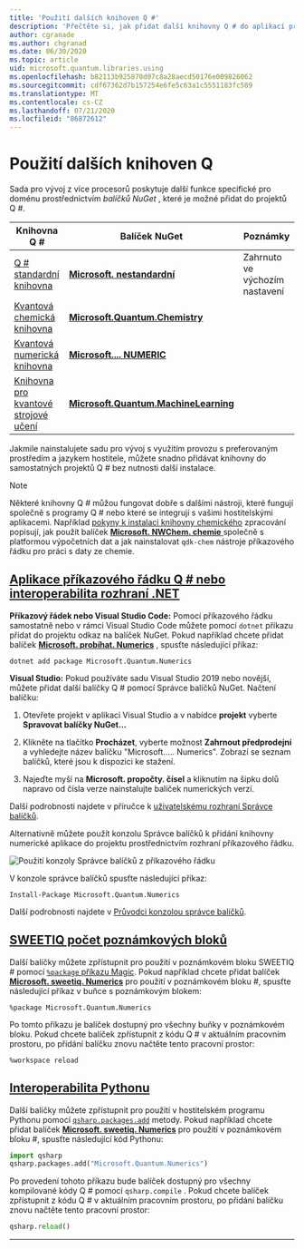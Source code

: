```yaml
---
title: 'Použití dalších knihoven Q #'
description: 'Přečtěte si, jak přidat další knihovny Q # do aplikací pro vlastníce.'
author: cgranade
ms.author: chgranad
ms.date: 06/30/2020
ms.topic: article
uid: microsoft.quantum.libraries.using
ms.openlocfilehash: b82113b925870d07c8a28aecd50176e009826062
ms.sourcegitcommit: cdf67362d7b157254e6fe5c63a1c5551183fc589
ms.translationtype: MT
ms.contentlocale: cs-CZ
ms.lasthandoff: 07/21/2020
ms.locfileid: "86872612"
---
```

# <a name="using-additional-q-libraries"></a>Použití dalších knihoven Q #

Sada pro vývoj z více procesorů poskytuje další funkce specifické pro doménu prostřednictvím _balíčků NuGet_ , které je možné přidat do projektů Q #.

| Knihovna Q #  | Balíček NuGet | Poznámky |
|---------|---------|--------|
| [Q # standardní knihovna](xref:microsoft.quantum.libraries.standard.intro) | [**Microsoft. nestandardní**](https://www.nuget.org/packages/Microsoft.Quantum.Standard) | Zahrnuto ve výchozím nastavení |
| [Kvantová chemická knihovna](xref:microsoft.quantum.chemistry.concepts.intro) | [**Microsoft.Quantum.Chemistry**](https://www.nuget.org/packages/Microsoft.Quantum.Chemistry) | |
| [Kvantová numerická knihovna](xref:microsoft.quantum.numerics.intro) | [**Microsoft.... NUMERIC**](https://www.nuget.org/packages/Microsoft.Quantum.Numerics) | |
| [Knihovna pro kvantové strojové učení](xref:microsoft.quantum.libraries.machine-learning.intro) | [**Microsoft.Quantum.MachineLearning**](https://www.nuget.org/packages/Microsoft.Quantum.MachineLearning) | |

Jakmile nainstalujete sadu pro vývoj s využitím provozu s preferovaným prostředím a jazykem hostitele, můžete snadno přidávat knihovny do samostatných projektů Q # bez nutnosti další instalace.

> [!NOTE]
> Některé knihovny Q # můžou fungovat dobře s dalšími nástroji, které fungují společně s programy Q # nebo které se integrují s vašimi hostitelskými aplikacemi.
> Například [pokyny k instalaci knihovny chemického](xref:microsoft.quantum.chemistry.concepts.installation) zpracování popisují, jak použít balíček [ **Microsoft. NWChem. chemie** ](https://www.nuget.org/packages/Microsoft.Quantum.Chemistry) společně s platformou výpočetních dat a jak nainstalovat `qdk-chem` nástroje příkazového řádku pro práci s daty ze chemie.

## <a name="q-command-line-applications-or-net-interopability"></a>[Aplikace příkazového řádku Q # nebo interoperabilita rozhraní .NET](#tab/tabid-csproj)

**Příkazový řádek nebo Visual Studio Code:** Pomocí příkazového řádku samostatně nebo v rámci Visual Studio Code můžete pomocí `dotnet` příkazu přidat do projektu odkaz na balíček NuGet.
Pokud například chcete přidat balíček [**Microsoft. probíhat. Numerics**](https://www.nuget.org/packages/Microsoft.Quantum.Numerics) , spusťte následující příkaz:

```dotnetcli
dotnet add package Microsoft.Quantum.Numerics
```

**Visual Studio:** Pokud používáte sadu Visual Studio 2019 nebo novější, můžete přidat další balíčky Q # pomocí Správce balíčků NuGet.
Načtení balíčku: 
1. Otevřete projekt v aplikaci Visual Studio a v nabídce **projekt** vyberte **Spravovat balíčky NuGet...**

2. Klikněte na tlačítko **Procházet**, vyberte možnost **Zahrnout předprodejní** a vyhledejte název balíčku "Microsoft..... Numerics". Zobrazí se seznam balíčků, které jsou k dispozici ke stažení.

3. Najeďte myší na **Microsoft. propočty. čísel** a kliknutím na šipku dolů napravo od čísla verze nainstalujte balíček numerických verzí.

Další podrobnosti najdete v příručce k [uživatelskému rozhraní Správce balíčků](https://docs.microsoft.com/nuget/tools/package-manager-ui).

Alternativně můžete použít konzolu Správce balíčků k přidání knihovny numerické aplikace do projektu prostřednictvím rozhraní příkazového řádku.

![Použití konzoly Správce balíčků z příkazového řádku](~/media/vs2017-nuget-console-menu.png)

V konzole správce balíčků spusťte následující příkaz:

```
Install-Package Microsoft.Quantum.Numerics
```

Další podrobnosti najdete v [Průvodci konzolou správce balíčků](https://docs.microsoft.com/nuget/tools/package-manager-console).

## <a name="iq-notebooks"></a>[SWEETIQ počet poznámkových bloků](#tab/tabid-notebook)

Další balíčky můžete zpřístupnit pro použití v poznámkovém bloku SWEETIQ # pomocí [ `%package` příkazu Magic](xref:microsoft.quantum.iqsharp.magic-ref.package).
Pokud například chcete přidat balíček [**Microsoft. sweetiq. Numerics**](https://www.nuget.org/packages/Microsoft.Quantum.Numerics) pro použití v poznámkovém bloku #, spusťte následující příkaz v buňce s poznámkovým blokem:

```
%package Microsoft.Quantum.Numerics
```

Po tomto příkazu je balíček dostupný pro všechny buňky v poznámkovém bloku.
Pokud chcete balíček zpřístupnit z kódu Q # v aktuálním pracovním prostoru, po přidání balíčku znovu načtěte tento pracovní prostor:

```
%workspace reload
```

## <a name="python-interoperability"></a>[Interoperabilita Pythonu](#tab/tabid-python)


Další balíčky můžete zpřístupnit pro použití v hostitelském programu Pythonu pomocí [`qsharp.packages.add`](https://docs.microsoft.com/python/qsharp/qsharp.packages.packages) metody.
Pokud například chcete přidat balíček [**Microsoft. sweetiq. Numerics**](https://www.nuget.org/packages/Microsoft.Quantum.Numerics) pro použití v poznámkovém bloku #, spusťte následující kód Pythonu:

```python
import qsharp
qsharp.packages.add("Microsoft.Quantum.Numerics")
```

Po provedení tohoto příkazu bude balíček dostupný pro všechny kompilované kódy Q # pomocí `qsharp.compile` .
Pokud chcete balíček zpřístupnit z kódu Q # v aktuálním pracovním prostoru, po přidání balíčku znovu načtěte tento pracovní prostor:

```python
qsharp.reload()
```

***
